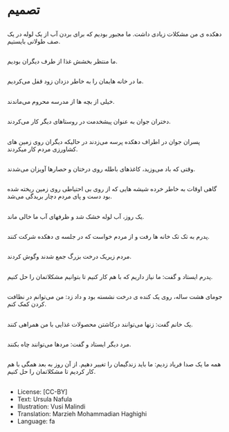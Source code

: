 # تصمیم

##
دهکده ی من مشکلات زیادی داشت. ما مجبور بودیم که برای بردن آب از یک لوله در یک صف طولانی بایستیم.

##
ما منتظر بخشش غذا از طرف دیگران بودیم.

##
ما در خانه هایمان را به خاطر دزدان زود قفل می‌کردیم.

##
خیلی از بچه ها از مدرسه محروم می‌ماندند.

##
دختران جوان به عنوان پیشخدمت در روستاهای دیگر کار می‌کردند.

##
پسران جوان در اطراف دهکده پرسه می‌زدند در حالیکه دیگران روی زمین های کشاورزی مردم کار میکردند.

##
وقتی که باد می‌وزید، کاغذهای باطله روی درختان و حصارها آویزان می‌شدند.

##
گاهی اوقات به خاطر خرده شیشه هایی که از روی بی احتیاطی روی زمین ریخته شده بود دست و پای مردم دچار بریدگی می‌شد.

##
یک روز، آب لوله خشک شد و ظرفهای آب ما خالی ماند.

##
پدرم به تک تک خانه ها رفت و از مردم خواست که در جلسه ی دهکده شرکت کنند.

##
مردم زیریک درخت بزرگ جمع شدند وگوش کردند.

##
پدرم ایستاد و گفت: ما نیاز داریم که با هم کار کنیم تا بتوانیم مشکلاتمان را حل کنیم.

##
جومای هشت ساله، روی یک کنده ی درخت نشسته بود و داد زد: من می‌توانم در نظافت کردن کمک کنم.

##
یک خانم گفت: زنها می‌توانند درکاشتن محصولات غذایی با من همراهی کنند.

##
مرد دیگر ایستاد و گفت: مردها می‌توانند چاه بکنند.

##
همه ما یک صدا فریاد زدیم: ما باید زندگیمان را تغییر دهیم. از آن روز به بعد همگی با هم کار کردیم تا مشکلاتمان را حل کنیم.

##
* License: [CC-BY]
* Text: Ursula Nafula
* Illustration: Vusi Malindi
* Translation: Marzieh Mohammadian Haghighi
* Language: fa

